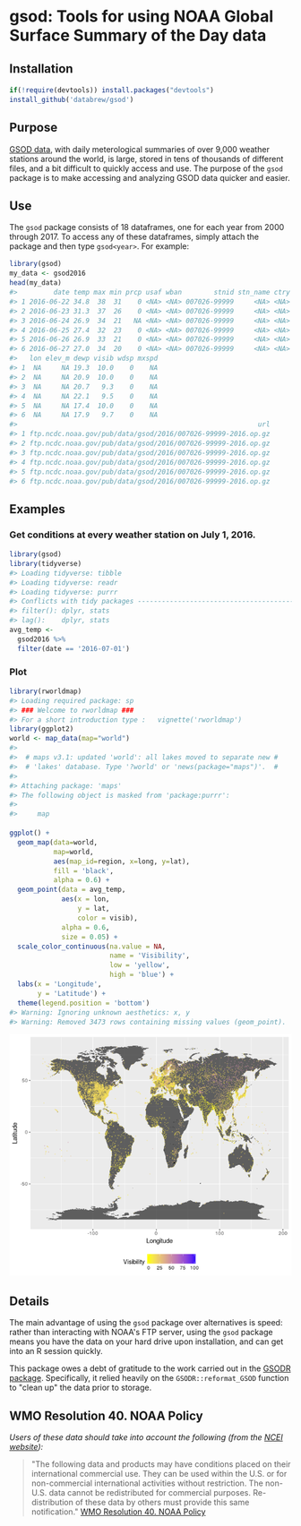 
<!-- README.md is generated from README.Rmd. Please edit that file -->
gsod: Tools for using NOAA Global Surface Summary of the Day data
=================================================================

Installation
------------

``` r
if(!require(devtools)) install.packages("devtools")
install_github('databrew/gsod')
```

Purpose
-------

[GSOD data](https://data.noaa.gov/dataset/global-surface-summary-of-the-day-gsod), with daily meterological summaries of over 9,000 weather stations around the world, is large, stored in tens of thousands of different files, and a bit difficult to quickly access and use. The purpose of the `gsod` package is to make accessing and analyzing GSOD data quicker and easier.

Use
---

The `gsod` package consists of 18 dataframes, one for each year from 2000 through 2017. To access any of these dataframes, simply attach the package and then type `gsod<year>`. For example:

``` r
library(gsod)
my_data <- gsod2016
head(my_data)
#>         date temp max min prcp usaf wban        stnid stn_name ctry lat
#> 1 2016-06-22 34.8  38  31    0 <NA> <NA> 007026-99999     <NA> <NA>  NA
#> 2 2016-06-23 31.3  37  26    0 <NA> <NA> 007026-99999     <NA> <NA>  NA
#> 3 2016-06-24 26.9  34  21   NA <NA> <NA> 007026-99999     <NA> <NA>  NA
#> 4 2016-06-25 27.4  32  23    0 <NA> <NA> 007026-99999     <NA> <NA>  NA
#> 5 2016-06-26 26.9  33  21    0 <NA> <NA> 007026-99999     <NA> <NA>  NA
#> 6 2016-06-27 27.0  34  20    0 <NA> <NA> 007026-99999     <NA> <NA>  NA
#>   lon elev_m dewp visib wdsp mxspd
#> 1  NA     NA 19.3  10.0    0    NA
#> 2  NA     NA 20.9  10.0    0    NA
#> 3  NA     NA 20.7   9.3    0    NA
#> 4  NA     NA 22.1   9.5    0    NA
#> 5  NA     NA 17.4  10.0    0    NA
#> 6  NA     NA 17.9   9.7    0    NA
#>                                                            url
#> 1 ftp.ncdc.noaa.gov/pub/data/gsod/2016/007026-99999-2016.op.gz
#> 2 ftp.ncdc.noaa.gov/pub/data/gsod/2016/007026-99999-2016.op.gz
#> 3 ftp.ncdc.noaa.gov/pub/data/gsod/2016/007026-99999-2016.op.gz
#> 4 ftp.ncdc.noaa.gov/pub/data/gsod/2016/007026-99999-2016.op.gz
#> 5 ftp.ncdc.noaa.gov/pub/data/gsod/2016/007026-99999-2016.op.gz
#> 6 ftp.ncdc.noaa.gov/pub/data/gsod/2016/007026-99999-2016.op.gz
```

Examples
--------

### Get conditions at every weather station on July 1, 2016.

``` r
library(gsod)
library(tidyverse)
#> Loading tidyverse: tibble
#> Loading tidyverse: readr
#> Loading tidyverse: purrr
#> Conflicts with tidy packages ----------------------------------------------
#> filter(): dplyr, stats
#> lag():    dplyr, stats
avg_temp <- 
  gsod2016 %>%
  filter(date == '2016-07-01') 
```

### Plot

``` r
library(rworldmap)
#> Loading required package: sp
#> ### Welcome to rworldmap ###
#> For a short introduction type :   vignette('rworldmap')
library(ggplot2)
world <- map_data(map="world")
#> 
#>  # maps v3.1: updated 'world': all lakes moved to separate new #
#>  # 'lakes' database. Type '?world' or 'news(package="maps")'.  #
#> 
#> Attaching package: 'maps'
#> The following object is masked from 'package:purrr':
#> 
#>     map

ggplot() + 
  geom_map(data=world, 
           map=world,
           aes(map_id=region, x=long, y=lat),
           fill = 'black',
           alpha = 0.6) +
  geom_point(data = avg_temp,
             aes(x = lon,
                 y = lat,
                 color = visib),
             alpha = 0.6,
             size = 0.05) +
  scale_color_continuous(na.value = NA,
                         name = 'Visibility',
                         low = 'yellow',
                         high = 'blue') +
  labs(x = 'Longitude',
       y = 'Latitude') +
  theme(legend.position = 'bottom')
#> Warning: Ignoring unknown aesthetics: x, y
#> Warning: Removed 3473 rows containing missing values (geom_point).
```

![](README-unnamed-chunk-4-1.png)

Details
-------

The main advantage of using the `gsod` package over alternatives is speed: rather than interacting with NOAA's FTP server, using the `gsod` package means you have the data on your hard drive upon installation, and can get into an R session quickly.

This package owes a debt of gratitude to the work carried out in the [GSODR package](https://github.com/ropensci/GSODR). Specifically, it relied heavily on the `GSODR::reformat_GSOD` function to "clean up" the data prior to storage.

WMO Resolution 40. NOAA Policy
------------------------------

*Users of these data should take into account the following (from the [NCEI website](http://www7.ncdc.noaa.gov/CDO/cdoselect.cmd?datasetabbv=GSOD&countryabbv=&georegionabbv=)):*

> "The following data and products may have conditions placed on their international commercial use. They can be used within the U.S. or for non-commercial international activities without restriction. The non-U.S. data cannot be redistributed for commercial purposes. Re-distribution of these data by others must provide this same notification." [WMO Resolution 40. NOAA Policy](https://public.wmo.int/en/our-mandate/what-we-do/data-exchange-and-technology-transfer)
